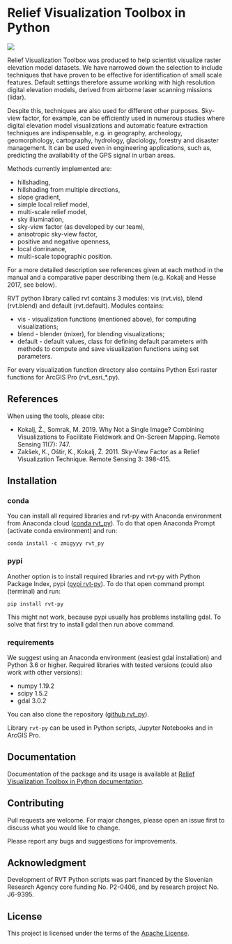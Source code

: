 # Relief Visualization Toolbox in Python

![](./docs/figures/RVT_head.png)

Relief Visualization Toolbox was produced to help scientist visualize raster elevation model datasets. We have narrowed down the selection to include techniques that have proven to be effective for identification of small scale features. Default settings therefore assume working with high resolution digital elevation models, derived from airborne laser scanning missions (lidar).

Despite this, techniques are also used for different other purposes. Sky-view factor, for example, can be efficiently used in numerous studies where digital elevation model visualizations and automatic feature extraction techniques are indispensable, e.g. in geography, archeology,  geomorphology, cartography, hydrology, glaciology, forestry and disaster management. It can be used even in engineering applications, such as, predicting the availability of the GPS signal in urban areas.

Methods currently implemented are:

*   hillshading,
*   hillshading from multiple directions,
*   slope gradient,
*   simple local relief model,
*   multi-scale relief model,
*   sky illumination,
*   sky-view factor (as developed by our team),
*   anisotropic sky-view factor,
*   positive and negative openness,
*   local dominance,
*	multi-scale topographic position.

For a more detailed description see references given at each method in the manual and a comparative paper describing them (e.g. Kokalj and Hesse 2017, see below).

RVT python library called rvt contains 3 modules: vis (rvt.vis), blend (rvt.blend) and default (rvt.default). Modules contains:
* vis       -   visualization functions (mentioned above), for computing visualizations;
* blend     -   blender (mixer), for blending visualizations;
* default   -   default values, class for defining default parameters with methods to compute and save visualization functions using set parameters.

For every visualization function directory also contains Python Esri raster functions for ArcGIS Pro (rvt_esri_*.py).

## References

When using the tools, please cite:

*   Kokalj, Ž., Somrak, M. 2019. Why Not a Single Image? Combining Visualizations to Facilitate Fieldwork and On-Screen Mapping. Remote Sensing 11(7): 747.
*   Zakšek, K., Oštir, K., Kokalj, Ž. 2011. Sky-View Factor as a Relief Visualization Technique. Remote Sensing 3: 398-415.

## Installation

### conda

You can install all required libraries and rvt-py with Anaconda environment from Anaconda cloud ([conda rvt_py](https://anaconda.org/zmigyyy/rvt_py)). To do that open Anaconda Prompt (activate conda environment) and run:

`conda install -c zmigyyy rvt_py`

### pypi

Another option is to install required libraries and rvt-py with Python Package Index, pypi ([pypi rvt-py](https://pypi.org/project/rvt-py)). To do that open command prompt (terminal) and run:

`pip install rvt-py`

This might not work, because pypi usually has problems installing gdal. To solve that first try to install gdal then run above command.

### requirements

We suggest using an Anaconda environment (easiest gdal installation) and Python 3.6 or higher. Required libraries with tested versions (could also work with other versions):

*   numpy 1.19.2
*   scipy 1.5.2
*   gdal 3.0.2


You can also clone the repository ([github rvt_py](https://github.com/EarthObservation/RVT_py)).

Library `rvt-py` can be used in Python scripts, Jupyter Notebooks and in ArcGIS Pro.

## Documentation

Documentation of the package and its usage is available at [Relief Visualization Toolbox in Python documentation](https://rvt-py.readthedocs.io/).

## Contributing
Pull requests are welcome. For major changes, please open an issue first to discuss what you would like to change.

Please report any bugs and suggestions for improvements.

## Acknowledgment

Development of RVT Python scripts was part financed by the Slovenian Research Agency core funding No. P2-0406, and by research project No. J6-9395.

## License
This project is licensed under the terms of the [Apache License](LICENSE).

